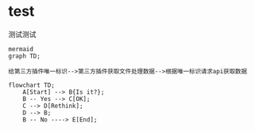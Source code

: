 # test
测试测试

```
mermaid
graph TD;

给第三方插件唯一标识-->第三方插件获取文件处理数据-->根据唯一标识请求api获取数据

```

```mermaid
flowchart TD;
    A[Start] --> B{Is it?};
    B -- Yes --> C[OK];
    C --> D[Rethink];
    D --> B;
    B -- No ----> E[End];
```
